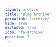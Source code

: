 ```yaml
---
layout: archive
title: "Blog Archive"
permalink: /archive/
hide: true
excluded: true
icon: "fa-archive"
position: 7
---
```

